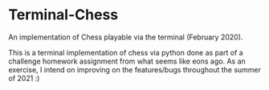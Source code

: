 # Terminal-Chess
An implementation of Chess playable via the terminal (February 2020).

This is a terminal implementation of chess via python done as part of a challenge homework assignment from what seems like eons ago. As an exercise, I intend on improving on the features/bugs throughout the summer of 2021 :)



